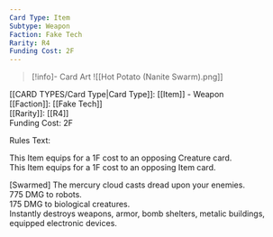 ```yaml
---
Card Type: Item
Subtype: Weapon
Faction: Fake Tech
Rarity: R4
Funding Cost: 2F
---
```

> [!info]- Card Art
> ![[Hot Potato (Nanite Swarm).png]]

[[CARD TYPES/Card Type|Card Type]]: [[Item]] - Weapon  
[[Faction]]: [[Fake Tech]]  
[[Rarity]]: [[R4]]  
Funding Cost: 2F  

Rules Text:  

This Item equips for a 1F cost to an opposing Creature card.  
This Item equips for a 1F cost to an opposing Item card.  

[Swarmed] The mercury cloud casts dread upon your enemies.  
775 DMG to robots.  
175 DMG to biological creatures.  
Instantly destroys weapons, armor, bomb shelters, metalic buildings, equipped electronic devices.  